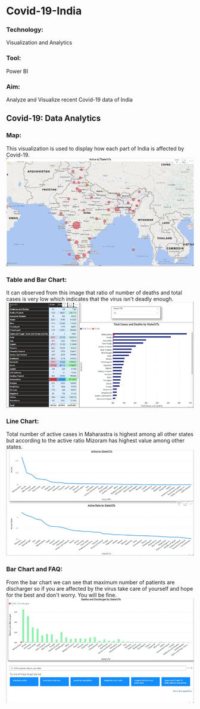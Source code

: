 # Covid-19-India
 ### Technology: 
 Visualization and Analytics
 ### Tool: 
 Power BI
 ### Aim: 
 Analyze and Visualize recent Covid-19 data of India
 ## Covid-19: Data Analytics
 ### Map: 
 This visualization is used to display how each part of India is affected by Covid-19. ![Map](https://github.com/das-ankur/Covid-19-India/blob/main/Visualizations/1.jpg)
 ### Table and Bar Chart: 
 It can observed from this image that ratio of number of deaths and total cases is very low which indicates that the virus isn't deadly enough. ![Table and Bar Chart](https://github.com/das-ankur/Covid-19-India/blob/main/Visualizations/2.jpg)
 ### Line Chart: 
 Total number of active cases in Maharastra is highest among all other states but according to the active ratio Mizoram has highest value among other states.  ![Line Chart](https://github.com/das-ankur/Covid-19-India/blob/main/Visualizations/3.jpg)
 ### Bar Chart and FAQ: 
 From the bar chart we can see that maximum number of patients are discharger so if you are affected by the virus take care of yourself and hope for the best and don't worry. You will be fine. ![Bar Chart and FAQ](https://github.com/das-ankur/Covid-19-India/blob/main/Visualizations/4.jpg)
